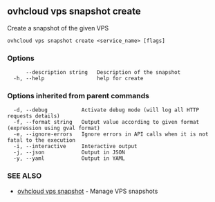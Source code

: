 ## ovhcloud vps snapshot create

Create a snapshot of the given VPS

```
ovhcloud vps snapshot create <service_name> [flags]
```

### Options

```
      --description string   Description of the snapshot
  -h, --help                 help for create
```

### Options inherited from parent commands

```
  -d, --debug           Activate debug mode (will log all HTTP requests details)
  -f, --format string   Output value according to given format (expression using gval format)
  -e, --ignore-errors   Ignore errors in API calls when it is not fatal to the execution
  -i, --interactive     Interactive output
  -j, --json            Output in JSON
  -y, --yaml            Output in YAML
```

### SEE ALSO

* [ovhcloud vps snapshot](ovhcloud_vps_snapshot.md)	 - Manage VPS snapshots

